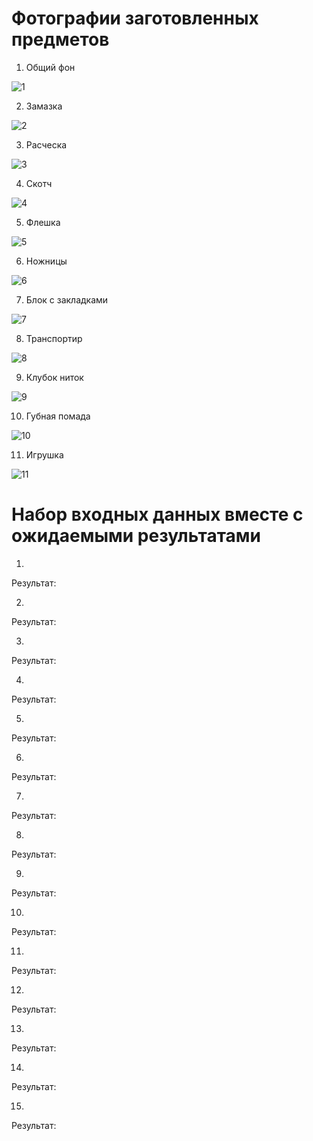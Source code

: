 # Фотографии заготовленных предметов
1. Общий фон

![1](https://user-images.githubusercontent.com/72768554/190596511-9b153fb4-1767-4721-b94b-fc9ba6ccf82c.jpg)

2. Замазка

![2](https://user-images.githubusercontent.com/72768554/190596534-90e6c6de-396d-4c12-b472-c392517844a0.jpg)

3. Расческа

![3](https://user-images.githubusercontent.com/72768554/190596553-2a3dfc42-a0eb-4984-b68d-259b9dc0923f.jpg)

4. Скотч

![4](https://user-images.githubusercontent.com/72768554/190596567-af85f607-7d9d-46a0-a1e6-66d709fa92b0.jpg)

5. Флешка

![5](https://user-images.githubusercontent.com/72768554/190596581-0b9dd72b-3a40-476d-86b3-4e959e02a85d.jpg)

6. Ножницы

![6](https://user-images.githubusercontent.com/72768554/190596622-50b8ce2a-526e-411d-9c18-5f5ad0830044.jpg)

7. Блок с закладками

![7](https://user-images.githubusercontent.com/72768554/190596631-04fe0f1f-abff-405e-a4af-d6089e78ead3.jpg)

8. Транспортир

![8](https://user-images.githubusercontent.com/72768554/190596647-f7516ef9-e95d-4d07-ba59-addeb348ab0b.jpg)

9. Клубок ниток

![9](https://user-images.githubusercontent.com/72768554/190596663-7ffb7aad-1799-4890-b683-cbc9271cdc42.jpg)

10. Губная помада

![10](https://user-images.githubusercontent.com/72768554/190596677-d90bee79-3179-4876-af81-22a1219b0dfb.jpg)

11. Игрушка

![11](https://user-images.githubusercontent.com/72768554/190596690-73f38c86-d529-4dde-91b4-149f48225d79.jpg)

# Набор входных данных вместе с ожидаемыми результатами
1.
Результат:

2.
Результат:

3.
Результат:

4.
Результат:

5.
Результат:

6.
Результат:

7.
Результат:

8.
Результат:

9.
Результат:

10.
Результат:

11.
Результат:

12.
Результат:

13.
Результат:

14.
Результат:

15.
Результат:
